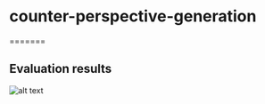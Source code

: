 # counter-perspective-generation
=======
## Evaluation results
![alt text](counter-claim-generation-eval.png)
